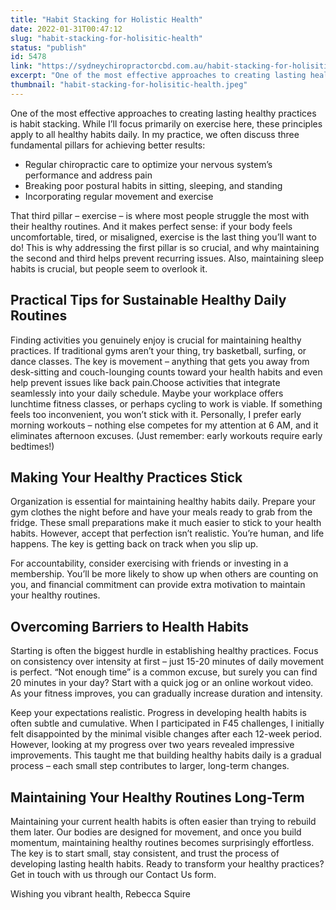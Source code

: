 ```yaml
---
title: "Habit Stacking for Holistic Health"
date: 2022-01-31T00:47:12
slug: "habit-stacking-for-holisitic-health"
status: "publish"
id: 5478
link: "https://sydneychiropractorcbd.com.au/habit-stacking-for-holisitic-health/"
excerpt: "One of the most effective approaches to creating lasting healthy practices is habit stacking. While I’ll focus primarily on exercise here, these principles apply to all healthy habits daily. In my practice, we often discuss three fundamental pillars for achieving better results: Regular chiropractic care to optimize your nervous system’s performance and address pain Breaking […]"
thumbnail: "habit-stacking-for-holisitic-health.jpeg"
---
```


One of the most effective approaches to creating lasting healthy practices is habit stacking. While I’ll focus primarily on exercise here, these principles apply to all healthy habits daily. In my practice, we often discuss three fundamental pillars for achieving better results:

- Regular chiropractic care to optimize your nervous system’s performance and address pain
- Breaking poor postural habits in sitting, sleeping, and standing
- Incorporating regular movement and exercise

That third pillar – exercise – is where most people struggle the most with their healthy routines. And it makes perfect sense: if your body feels uncomfortable, tired, or misaligned, exercise is the last thing you’ll want to do! This is why addressing the first pillar is so crucial, and why maintaining the second and third helps prevent recurring issues. Also, maintaining sleep habits is crucial, but people seem to overlook it.

## Practical Tips for Sustainable Healthy Daily Routines
Finding activities you genuinely enjoy is crucial for maintaining healthy practices. If traditional gyms aren’t your thing, try basketball, surfing, or dance classes. The key is movement – anything that gets you away from desk-sitting and couch-lounging counts toward your health habits and even help prevent issues like back pain.Choose activities that integrate seamlessly into your daily schedule. Maybe your workplace offers lunchtime fitness classes, or perhaps cycling to work is viable. If something feels too inconvenient, you won’t stick with it. Personally, I prefer early morning workouts – nothing else competes for my attention at 6 AM, and it eliminates afternoon excuses. (Just remember: early workouts require early bedtimes!)

## Making Your Healthy Practices Stick
Organization is essential for maintaining healthy habits daily. Prepare your gym clothes the night before and have your meals ready to grab from the fridge. These small preparations make it much easier to stick to your health habits. However, accept that perfection isn’t realistic. You’re human, and life happens. The key is getting back on track when you slip up.

For accountability, consider exercising with friends or investing in a membership. You’ll be more likely to show up when others are counting on you, and financial commitment can provide extra motivation to maintain your healthy routines.

## Overcoming Barriers to Health Habits
Starting is often the biggest hurdle in establishing healthy practices. Focus on consistency over intensity at first – just 15-20 minutes of daily movement is perfect. “Not enough time” is a common excuse, but surely you can find 20 minutes in your day? Start with a quick jog or an online workout video. As your fitness improves, you can gradually increase duration and intensity.

Keep your expectations realistic. Progress in developing health habits is often subtle and cumulative. When I participated in F45 challenges, I initially felt disappointed by the minimal visible changes after each 12-week period. However, looking at my progress over two years revealed impressive improvements. This taught me that building healthy habits daily is a gradual process – each small step contributes to larger, long-term changes.

## Maintaining Your Healthy Routines Long-Term
Maintaining your current health habits is often easier than trying to rebuild them later. Our bodies are designed for movement, and once you build momentum, maintaining healthy routines becomes surprisingly effortless. The key is to start small, stay consistent, and trust the process of developing lasting health habits. Ready to transform your healthy practices? Get in touch with us through our Contact Us form.

Wishing you vibrant health, Rebecca Squire
